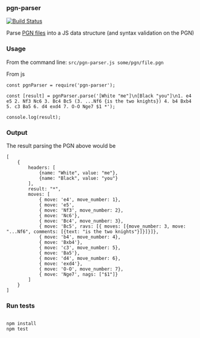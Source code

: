 ### pgn-parser

[![Build Status](https://travis-ci.org/kevinludwig/pgn-parser.svg?branch=master)](https://travis-ci.org/kevinludwig/pgn-parser)

Parse [PGN files](https://www.chessclub.com/user/help/PGN-spec) into a JS data structure (and syntax validation on the PGN)

### Usage

From the command line: `src/pgn-parser.js some/pgn/file.pgn`

From js

```
const pgnParser = require('pgn-parser');

const [result] = pgnParser.parse('[White "me"]\n[Black "you"]\n1. e4 e5 2. Nf3 Nc6 3. Bc4 Bc5 (3. ...Nf6 {is the two knights}) 4. b4 Bxb4 5. c3 Ba5 6. d4 exd4 7. O-O Nge7 $1 *');

console.log(result);
```

### Output

The result parsing the PGN above would be

```
[
    {
        headers: [ 
            {name: "White", value: "me"},
            {name: "Black", value: "you"}
        ],
        result: "*",
        moves: [
            { move: 'e4', move_number: 1},
            { move: 'e5',
            { move: 'Nf3', move_number: 2},
            { move: 'Nc6'},
            { move: 'Bc4', move_number: 3},
            { move: 'Bc5', ravs: [{ moves: [{move_number: 3, move: "...Nf6", comments: [{text: "is the two knights"}]}]}]},
            { move: 'b4', move_number: 4},
            { move: 'Bxb4'},
            { move: 'c3', move_number: 5},
            { move: 'Ba5'},
            { move: 'd4', move_number: 6},
            { move: 'exd4'},
            { move: 'O-O', move_number: 7},
            { move: 'Nge7', nags: ["$1"]}
        ]
    }
]
```

### Run tests

```

npm install
npm test

```

